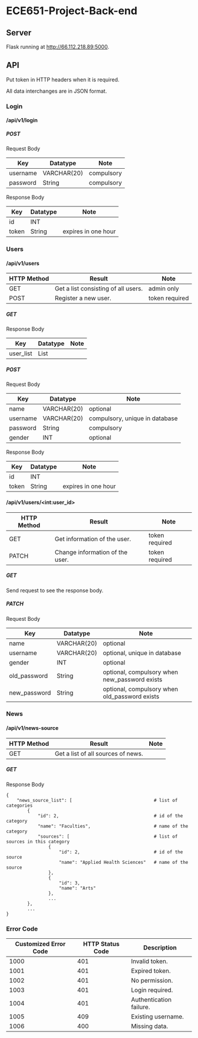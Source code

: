 # ECE651-Project-Back-end

## Server

Flask running at http://66.112.218.89:5000.

## API

Put token in HTTP headers when it is required.

All data interchanges are in JSON format.

### Login

#### /api/v1/login

##### POST

Request Body

| Key      | Datatype    | Note       |
| -------- | ----------- | ---------- |
| username | VARCHAR(20) | compulsory |
| password | String      | compulsory |

Response Body

| Key   | Datatype | Note                |
| ----- | -------- | ------------------- |
| id    | INT      |                     |
| token | String   | expires in one hour |

### Users

#### /api/v1/users

| HTTP Method | Result                              | Note           |
| ----------- | ----------------------------------- | -------------- |
| GET         | Get a list consisting of all users. | admin only     |
| POST        | Register a new user.                | token required |

##### GET

Response Body

| Key       | Datatype | Note |
| --------- | -------- | ---- |
| user_list | List     |      |

##### POST

Request Body

| Key      | Datatype    | Note                           |
| -------- | ----------- | ------------------------------ |
| name     | VARCHAR(20) | optional                       |
| username | VARCHAR(20) | compulsory, unique in database |
| password | String      | compulsory                     |
| gender   | INT         | optional                       |

Response Body

| Key   | Datatype | Note                |
| ----- | -------- | ------------------- |
| id    | INT      |                     |
| token | String   | expires in one hour |

#### /api/v1/users/\<int:user_id\>

| HTTP Method | Result                          | Note           |
| ----------- | ------------------------------- | -------------- |
| GET         | Get information of the user.    | token required |
| PATCH       | Change information of the user. | token required |

##### GET

Send request to see the response body.

##### PATCH

Request Body

| Key          | Datatype    | Note                                          |
| ------------ | ----------- | --------------------------------------------- |
| name         | VARCHAR(20) | optional                                      |
| username     | VARCHAR(20) | optional, unique in database                  |
| gender       | INT         | optional                                      |
| old_password | String      | optional, compulsory when new_password exists |
| new_password | String      | optional, compulsory when old_password exists |

### News

#### /api/v1/news-source

| HTTP Method | Result                             | Note |
| ----------- | ---------------------------------- | ---- |
| GET         | Get a list of all sources of news. |      |

##### GET

Response Body 

```
{
    "news_source_list": [								# list of categories
        {
            "id": 2,									# id of the category
            "name": "Faculties",						# name of the category
            "sources": [								# list of sources in this category
                {
                    "id": 2,							# id of the source
                    "name": "Applied Health Sciences"	# name of the source
                },
                {
                    "id": 3,
                    "name": "Arts"
                },
                ...
        },
        ...
}
```

### Error Code

| Customized Error Code | HTTP Status Code | Description             |
| --------------------- | ---------------- | ----------------------- |
| 1000                  | 401              | Invalid token.          |
| 1001                  | 401              | Expired token.          |
| 1002                  | 401              | No permission.          |
| 1003                  | 401              | Login required.         |
| 1004                  | 401              | Authentication failure. |
| 1005                  | 409              | Existing username.      |
| 1006                  | 400              | Missing data.           |

